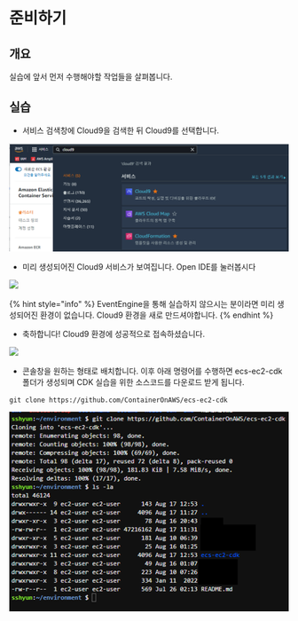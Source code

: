 # 준비하기

## 개요

실습에 앞서 먼저 수행해야할 작업들을 살펴봅니다.

## 실습

* 서비스 검색창에 Cloud9을 검색한 뒤 Cloud9를 선택합니다.

![](<../.gitbook/assets/image (3) (3).png>)

* 미리 생성되어진 Cloud9 서비스가 보여집니다. Open IDE를 눌러봅시다

![](https://files.gitbook.com/v0/b/gitbook-x-prod.appspot.com/o/spaces%2FLKuIG2sf4STY6GciXnBa%2Fuploads%2FUs3WPPD1VKDtD9nNcJqw%2Fimage.png?alt=media\&token=6ad3ce10-2f65-415d-9370-88b042f8d7bd)

{% hint style="info" %}
EventEngine을 통해 실습하지 않으시는 분이라면 미리 생성되어진 환경이 없습니다. Cloud9 환경을 새로 만드셔야합니다.
{% endhint %}

* ​축하합니다! Cloud9 환경에 성공적으로 접속하셨습니다.

![](https://files.gitbook.com/v0/b/gitbook-x-prod.appspot.com/o/spaces%2FLKuIG2sf4STY6GciXnBa%2Fuploads%2FeSPLYqCrx0dBzdLAu5yr%2F%E1%84%89%E1%85%B3%E1%84%8F%E1%85%B3%E1%84%85%E1%85%B5%E1%86%AB%E1%84%89%E1%85%A3%E1%86%BA%202022-08-12%20%E1%84%8B%E1%85%A9%E1%84%92%E1%85%AE%202.56.38.png?alt=media\&token=623a04fa-7edd-4663-98ac-1549e8137a56)

* 콘솔창을 원하는 형태로 배치합니다. 이후 아래 명령어를 수행하면 ecs-ec2-cdk 폴더가 생성되며 CDK 실습을 위한 소스코드를 다운로드 받게 됩니다.&#x20;

```
git clone https://github.com/ContainerOnAWS/ecs-ec2-cdk
```

![](<../.gitbook/assets/image (4) (1).png>)

